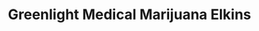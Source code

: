 ---
title: "Greenlight Medical Marijuana Elkins"
url: /elkins/greenlight-medical-marijuana-elkins/
shop: cannabis
---